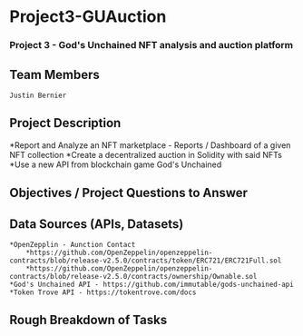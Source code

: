 # Project3-GUAuction
### Project 3 - God's Unchained NFT analysis and auction platform

## Team Members
    Justin Bernier

## Project Description
*Report and Analyze an NFT marketplace - Reports / Dashboard of a given NFT collection
*Create a decentralized auction in Solidity with said NFTs
*Use a new API from blockchain game God's Unchained 

## Objectives / Project Questions to Answer


## Data Sources (APIs, Datasets)
    *OpenZepplin - Aunction Contact
        *https://github.com/OpenZeppelin/openzeppelin-contracts/blob/release-v2.5.0/contracts/token/ERC721/ERC721Full.sol
        *https://github.com/OpenZeppelin/openzeppelin-contracts/blob/release-v2.5.0/contracts/ownership/Ownable.sol
    *God's Unchained API - https://github.com/immutable/gods-unchained-api
    *Token Trove API - https://tokentrove.com/docs
    
## Rough Breakdown of Tasks
    
